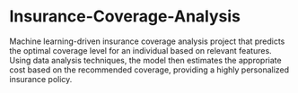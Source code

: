 # Insurance-Coverage-Analysis
Machine learning-driven insurance coverage analysis project that predicts the optimal coverage level for an individual based on relevant features. Using data analysis techniques, the model then estimates the appropriate cost based on the recommended coverage, providing a highly personalized insurance policy.
